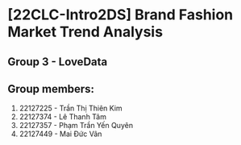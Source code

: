 # [22CLC-Intro2DS] Brand Fashion Market Trend Analysis
## Group 3 - LoveData
## Group members:
1. 22127225 - Trần Thị Thiên Kim
2. 22127374 - Lê Thanh Tâm
3. 22127357 - Phạm Trần Yến Quyên
4. 22127449 - Mai Đức Vân

